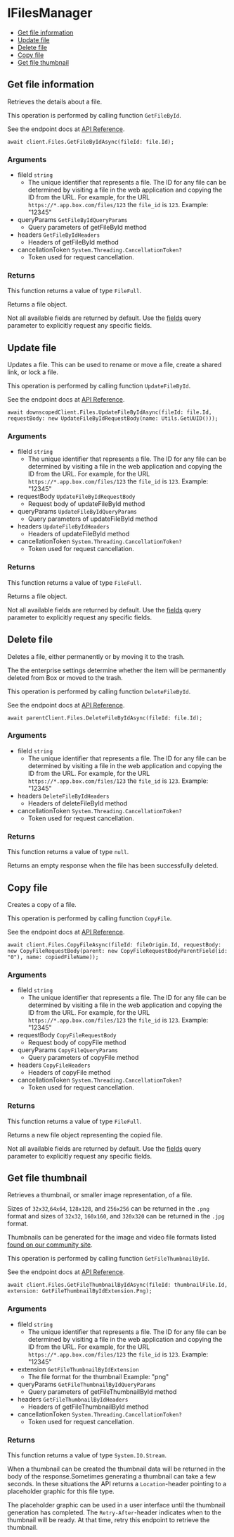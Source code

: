 # IFilesManager


- [Get file information](#get-file-information)
- [Update file](#update-file)
- [Delete file](#delete-file)
- [Copy file](#copy-file)
- [Get file thumbnail](#get-file-thumbnail)

## Get file information

Retrieves the details about a file.

This operation is performed by calling function `GetFileById`.

See the endpoint docs at
[API Reference](https://developer.box.com/reference/get-files-id/).

<!-- sample get_files_id -->
```
await client.Files.GetFileByIdAsync(fileId: file.Id);
```

### Arguments

- fileId `string`
  - The unique identifier that represents a file.  The ID for any file can be determined by visiting a file in the web application and copying the ID from the URL. For example, for the URL `https://*.app.box.com/files/123` the `file_id` is `123`. Example: "12345"
- queryParams `GetFileByIdQueryParams`
  - Query parameters of getFileById method
- headers `GetFileByIdHeaders`
  - Headers of getFileById method
- cancellationToken `System.Threading.CancellationToken?`
  - Token used for request cancellation.


### Returns

This function returns a value of type `FileFull`.

Returns a file object.

Not all available fields are returned by default. Use the
[fields](#param-fields) query parameter to explicitly request
any specific fields.


## Update file

Updates a file. This can be used to rename or move a file,
create a shared link, or lock a file.

This operation is performed by calling function `UpdateFileById`.

See the endpoint docs at
[API Reference](https://developer.box.com/reference/put-files-id/).

<!-- sample put_files_id -->
```
await downscopedClient.Files.UpdateFileByIdAsync(fileId: file.Id, requestBody: new UpdateFileByIdRequestBody(name: Utils.GetUUID()));
```

### Arguments

- fileId `string`
  - The unique identifier that represents a file.  The ID for any file can be determined by visiting a file in the web application and copying the ID from the URL. For example, for the URL `https://*.app.box.com/files/123` the `file_id` is `123`. Example: "12345"
- requestBody `UpdateFileByIdRequestBody`
  - Request body of updateFileById method
- queryParams `UpdateFileByIdQueryParams`
  - Query parameters of updateFileById method
- headers `UpdateFileByIdHeaders`
  - Headers of updateFileById method
- cancellationToken `System.Threading.CancellationToken?`
  - Token used for request cancellation.


### Returns

This function returns a value of type `FileFull`.

Returns a file object.

Not all available fields are returned by default. Use the
[fields](#param-fields) query parameter to explicitly request
any specific fields.


## Delete file

Deletes a file, either permanently or by moving it to
the trash.

The the enterprise settings determine whether the item will
be permanently deleted from Box or moved to the trash.

This operation is performed by calling function `DeleteFileById`.

See the endpoint docs at
[API Reference](https://developer.box.com/reference/delete-files-id/).

<!-- sample delete_files_id -->
```
await parentClient.Files.DeleteFileByIdAsync(fileId: file.Id);
```

### Arguments

- fileId `string`
  - The unique identifier that represents a file.  The ID for any file can be determined by visiting a file in the web application and copying the ID from the URL. For example, for the URL `https://*.app.box.com/files/123` the `file_id` is `123`. Example: "12345"
- headers `DeleteFileByIdHeaders`
  - Headers of deleteFileById method
- cancellationToken `System.Threading.CancellationToken?`
  - Token used for request cancellation.


### Returns

This function returns a value of type `null`.

Returns an empty response when the file has been successfully
deleted.


## Copy file

Creates a copy of a file.

This operation is performed by calling function `CopyFile`.

See the endpoint docs at
[API Reference](https://developer.box.com/reference/post-files-id-copy/).

<!-- sample post_files_id_copy -->
```
await client.Files.CopyFileAsync(fileId: fileOrigin.Id, requestBody: new CopyFileRequestBody(parent: new CopyFileRequestBodyParentField(id: "0"), name: copiedFileName));
```

### Arguments

- fileId `string`
  - The unique identifier that represents a file.  The ID for any file can be determined by visiting a file in the web application and copying the ID from the URL. For example, for the URL `https://*.app.box.com/files/123` the `file_id` is `123`. Example: "12345"
- requestBody `CopyFileRequestBody`
  - Request body of copyFile method
- queryParams `CopyFileQueryParams`
  - Query parameters of copyFile method
- headers `CopyFileHeaders`
  - Headers of copyFile method
- cancellationToken `System.Threading.CancellationToken?`
  - Token used for request cancellation.


### Returns

This function returns a value of type `FileFull`.

Returns a new file object representing the copied file.

Not all available fields are returned by default. Use the
[fields](#param-fields) query parameter to explicitly request
any specific fields.


## Get file thumbnail

Retrieves a thumbnail, or smaller image representation, of a file.

Sizes of `32x32`,`64x64`, `128x128`, and `256x256` can be returned in
the `.png` format and sizes of `32x32`, `160x160`, and `320x320`
can be returned in the `.jpg` format.

Thumbnails can be generated for the image and video file formats listed
[found on our community site][1].

[1]: https://community.box.com/t5/Migrating-and-Previewing-Content/File-Types-and-Fonts-Supported-in-Box-Content-Preview/ta-p/327

This operation is performed by calling function `GetFileThumbnailById`.

See the endpoint docs at
[API Reference](https://developer.box.com/reference/get-files-id-thumbnail-id/).

<!-- sample get_files_id_thumbnail_id -->
```
await client.Files.GetFileThumbnailByIdAsync(fileId: thumbnailFile.Id, extension: GetFileThumbnailByIdExtension.Png);
```

### Arguments

- fileId `string`
  - The unique identifier that represents a file.  The ID for any file can be determined by visiting a file in the web application and copying the ID from the URL. For example, for the URL `https://*.app.box.com/files/123` the `file_id` is `123`. Example: "12345"
- extension `GetFileThumbnailByIdExtension`
  - The file format for the thumbnail Example: "png"
- queryParams `GetFileThumbnailByIdQueryParams`
  - Query parameters of getFileThumbnailById method
- headers `GetFileThumbnailByIdHeaders`
  - Headers of getFileThumbnailById method
- cancellationToken `System.Threading.CancellationToken?`
  - Token used for request cancellation.


### Returns

This function returns a value of type `System.IO.Stream`.

When a thumbnail can be created the thumbnail data will be
returned in the body of the response.Sometimes generating a thumbnail can take a few seconds. In these
situations the API returns a `Location`-header pointing to a
placeholder graphic for this file type.

The placeholder graphic can be used in a user interface until the
thumbnail generation has completed. The `Retry-After`-header indicates
when to the thumbnail will be ready. At that time, retry this endpoint
to retrieve the thumbnail.


